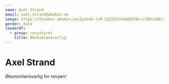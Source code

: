 ```yaml
---
name: Axel Strand
email: axel.strand@abakus.no
image: https://thumbor.abakus.no/Zy5e4X-tvR-CqZ2EX1YeAOEDYBc=/200x200/Snapchat4171052272.jpg
gender: male
leaderOf:
  - group: revystyret
    title: Økonomiansvarlig
---
```


# Axel Strand

Økonomiansvarlig for revyen!
